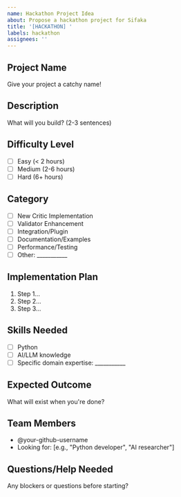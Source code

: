 ```yaml
---
name: Hackathon Project Idea
about: Propose a hackathon project for Sifaka
title: '[HACKATHON] '
labels: hackathon
assignees: ''
---
```


## Project Name
Give your project a catchy name!

## Description
What will you build? (2-3 sentences)

## Difficulty Level
- [ ] Easy (< 2 hours)
- [ ] Medium (2-6 hours)
- [ ] Hard (6+ hours)

## Category
- [ ] New Critic Implementation
- [ ] Validator Enhancement
- [ ] Integration/Plugin
- [ ] Documentation/Examples
- [ ] Performance/Testing
- [ ] Other: ___________

## Implementation Plan
1. Step 1...
2. Step 2...
3. Step 3...

## Skills Needed
- [ ] Python
- [ ] AI/LLM knowledge
- [ ] Specific domain expertise: ___________

## Expected Outcome
What will exist when you're done?

## Team Members
- @your-github-username
- Looking for: [e.g., "Python developer", "AI researcher"]

## Questions/Help Needed
Any blockers or questions before starting?
